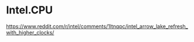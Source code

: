 # Intel.CPU
https://www.reddit.com/r/intel/comments/1ltnqpc/intel_arrow_lake_refresh_with_higher_clocks/
